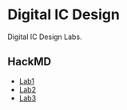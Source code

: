 # Digital IC Design
Digital IC Design Labs.
## HackMD
- [Lab1](https://hackmd.io/1PterSLxS4-ioLaUY0zWrg)
- [Lab2](https://hackmd.io/Ugxh4f9ZRNmBpsJX2QjbRg?view)
- [Lab3](https://hackmd.io/FKGy2xtwQdmacaYgsSl2bg?view)
